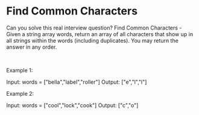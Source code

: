 # Find Common Characters

Can you solve this real interview question? Find Common Characters - Given a string array words, return an array of all characters that show up in all strings within the words (including duplicates). You may return the answer in any order.

 

Example 1:

Input: words = ["bella","label","roller"]
Output: ["e","l","l"]


Example 2:

Input: words = ["cool","lock","cook"]
Output: ["c","o"]